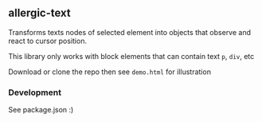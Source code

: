 ## allergic-text

Transforms texts nodes of selected element into objects that observe and react to cursor position.

This library only works with block elements that can contain text `p`, `div`, etc

Download or clone the repo then see `demo.html` for illustration

### Development

See package.json :)
